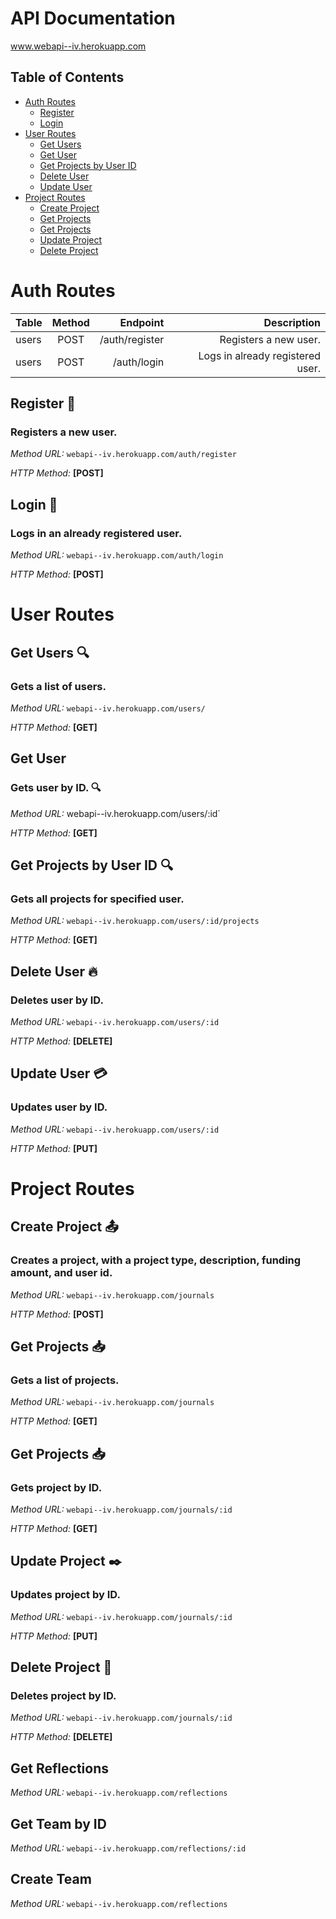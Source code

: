 #  API Documentation

www.webapi--iv.herokuapp.com

## Table of Contents
 
- [Auth Routes](#auth-routes)
  * [Register](#register)    
  * [Login](#login)    
- [User Routes](#user-routes)
  * [Get Users](#get-users)    
  * [Get User](#get-user)
  * [Get Projects by User ID](#get-projects-by-user-id)
  * [Delete User](#delete-user)
  * [Update User](#update-user)
- [Project Routes](#project-routes)
  * [Create Project](#create-project)    
  * [Get Projects](#get-projects)    
  * [Get Projects](#get-projects-1)    
  * [Update Project](#update-project)    
  * [Delete Project](#delete-project)
    



# Auth Routes
| Table | Method |       Endpoint |                      Description |
| ----- | :----: | -------------: | -------------------------------: |
| users |  POST  | /auth/register |            Registers a new user. |
| users |  POST  | /auth/login    | Logs in already registered user. |

## Register 📑

### Registers a new user.

_Method URL:_ `webapi--iv.herokuapp.com/auth/register`

_HTTP Method:_ **[POST]**

## Login 📃

### Logs in an already registered user.

_Method URL:_ `webapi--iv.herokuapp.com/auth/login`

_HTTP Method:_ **[POST]**


# User Routes

## Get Users 🔍

### Gets a list of users.

_Method URL:_ `webapi--iv.herokuapp.com/users/`

_HTTP Method:_ **[GET]**

## Get User

### Gets user by ID. 🔍

_Method URL:_ webapi--iv.herokuapp.com/users/:id`

_HTTP Method:_ **[GET]**

## Get Projects by User ID 🔍

### Gets all projects for specified user.

_Method URL:_ `webapi--iv.herokuapp.com/users/:id/projects`

_HTTP Method:_ **[GET]**


## Delete User 🔥

### Deletes user by ID.

_Method URL:_ `webapi--iv.herokuapp.com/users/:id`

_HTTP Method:_ **[DELETE]**


## Update User  💳

### Updates user by ID.

_Method URL:_ `webapi--iv.herokuapp.com/users/:id`

_HTTP Method:_ **[PUT]**


# Project Routes

## Create Project 📤

### Creates a project, with a project type, description, funding amount, and user id.

_Method URL:_ `webapi--iv.herokuapp.com/journals`

_HTTP Method:_ **[POST]**


## Get Projects 📥

### Gets a list of projects.

_Method URL:_ `webapi--iv.herokuapp.com/journals`

_HTTP Method:_ **[GET]**

## Get Projects 📥

### Gets project by ID.

_Method URL:_ `webapi--iv.herokuapp.com/journals/:id`

_HTTP Method:_ **[GET]**


## Update Project ✒️

### Updates project by ID.

_Method URL:_ `webapi--iv.herokuapp.com/journals/:id`

_HTTP Method:_ **[PUT]**


## Delete Project  🔪

### Deletes project by ID.

_Method URL:_ `webapi--iv.herokuapp.com/journals/:id`

_HTTP Method:_ **[DELETE]**


## Get Reflections

_Method URL:_ `webapi--iv.herokuapp.com/reflections`

## Get Team by ID

_Method URL:_ `webapi--iv.herokuapp.com/reflections/:id`

## Create Team

_Method URL:_ `webapi--iv.herokuapp.com/reflections`


 

